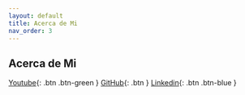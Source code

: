 ```yaml
---
layout: default
title: Acerca de Mi
nav_order: 3
---
```


## Acerca de Mi

[Youtube](https://www.youtube.com/channel/UCledsaFq1uBeyGbmxzSG_4Q){: .btn .btn-green }
[GitHub](https://github.com/Lucho00Cuba){: .btn }
[Linkedin](https://www.linkedin.com/in/luis-octavio-mota-verdasco-sys-admin/){: .btn .btn-blue }
